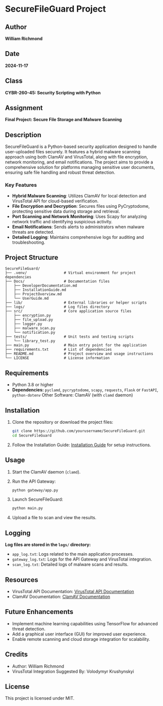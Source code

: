 # SecureFileGuard Project

## Author
**William Richmond**

## Date
**2024-11-17**

## Class
**CYBR-260-45: Security Scripting with Python**

## Assignment
**Final Project: Secure File Storage and Malware Scanning**

## Description
SecureFileGuard is a Python-based security application designed to handle user-uploaded files securely. It features a 
hybrid malware scanning approach using both ClamAV and VirusTotal, along with file encryption, network monitoring, 
and email notifications. The project aims to provide a comprehensive solution for platforms managing sensitive user 
documents, ensuring safe file handling and robust threat detection.

### Key Features
- **Hybrid Malware Scanning**: Utilizes ClamAV for local detection and VirusTotal API for cloud-based verification.
- **File Encryption and Decryption**: Secures files using PyCryptodome, protecting sensitive data during storage and retrieval.
- **Port Scanning and Network Monitoring**: Uses Scapy for analyzing network traffic and identifying suspicious activity.
- **Email Notifications**: Sends alerts to administrators when malware threats are detected.
- **Detailed Logging**: Maintains comprehensive logs for auditing and troubleshooting.

## Project Structure
```text
SecureFileGuard/
├── .venv/                 # Virtual environment for project dependencies
├── Docs/                  # Documentation files
│   ├── DeveloperDocumentation.md
│   ├── InstallationGuide.md
│   ├── ProjectOverview.md
│   └── UserGuide.md
├── lib/                   # External libraries or helper scripts
├── logs/                  # Log files directory
├── src/                   # Core application source files
│   ├── encryption.py
│   ├── file_upload.py
│   ├── logger.py
│   ├── malware_scan.py
│   └── notification.py
├── tests/                 # Unit tests and testing scripts
│   └── library_test.py
├── main.py                # Main entry point for the application
├── requirements.txt       # List of dependencies
├── README.md              # Project overview and usage instructions
└── LICENSE                # License information
```

## Requirements
- Python 3.8 or higher
- **Dependencies:** `pyclamd`, `pycryptodome`, `scapy`, `requests`, `Flask` or `FastAPI`, `python-dotenv`
Other Software: ClamAV (with `clamd` daemon)

## Installation
1. Clone the repository or download the project files:
    ```bash
    git clone https://github.com/yourusername/SecureFileGuard.git
    cd SecureFileGuard
    ```
   
2. Follow the Installation Guide: [Installation Guide](docs/Installation_Guide.md) for setup instructions.

## Usage

1. Start the ClamAV daemon (`clamd`).

2. Run the API Gateway:
    ```bash
    python gateway/app.py
    ```
   
3. Launch SecureFileGuard:
    ```bash
    python main.py
    ```

4. Upload a file to scan and view the results.

## Logging

**Log files are stored in the `logs/` directory:**

- `app_log.txt`: Logs related to the main application processes.
- `gateway_log.txt`: Logs for the API Gateway and VirusTotal integration.
- `scan_log.txt`: Detailed logs of malware scans and results.

## Resources

- VirusTotal API Documentation: [VirusTotal API Documentation](https://developers.virustotal.com/)
- ClamAV Documentation: [ClamAV Documentation](https://docs.clamav.net/)

## Future Enhancements
- Implement machine learning capabilities using TensorFlow for advanced threat detection.
- Add a graphical user interface (GUI) for improved user experience.
- Enable remote scanning and cloud storage integration for scalability.

## Credits
- Author: William Richmond
- VirusTotal Integration Suggested By: Volodymyr Krushynskyi

## License
This project is licensed under MIT.
